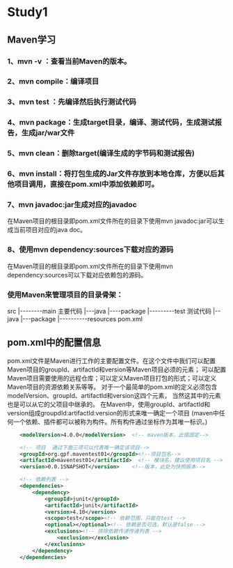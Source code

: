 # Study1
## Maven学习

### 1、mvn -v ：查看当前Maven的版本。
### 2、mvn compile：编译项目
### 3、mvn test ：先编译然后执行测试代码
### 4、mvn package：生成target目录，编译、测试代码，生成测试报告，生成jar/war文件
### 5、mvn clean：删除target(编译生成的字节码和测试报告)
### 6、mvn install：将打包生成的Jar文件存放到本地仓库，方便以后其他项目调用，直接在pom.xml中添加依赖即可。
### 7、mvn javadoc:jar生成对应的javadoc
   在Maven项目的根目录即pom.xml文件所在的目录下使用mvn javadoc:jar可以生成当前项目对应的java doc。
### 8、使用mvn dependency:sources下载对应的源码
   在Maven项目的根目录即pom.xml文件所在的目录下使用mvn dependency:sources可以下载对应依赖包的源码。

### 使用Maven来管理项目的目录骨架：
src
		|--------main  主要代码
				|---java
					|----package
		|---------test  测试代码
				  |--java
					 |---package
		|----------resources
pom.xml

## pom.xml中的配置信息
   pom.xml文件是Maven进行工作的主要配置文件。在这个文件中我们可以配置Maven项目的groupId、artifactId和version等Maven项目必须的元素；
   可以配置Maven项目需要使用的远程仓库；可以定义Maven项目打包的形式；可以定义Maven项目的资源依赖关系等等。
   对于一个最简单的pom.xml的定义必须包含modelVersion、groupId、artifactId和version这四个元素，
   当然这其中的元素也是可以从它的父项目中继承的。
   在Maven中，使用groupId、artifactId和version组成groupdId:artifactId:version的形式来唯一确定一个项目
   (maven中任何一个依赖、插件都可以被称为构件。所有构件通过坐标作为其唯一标识。)
   
```xml
    <modelVersion>4.0.0</modelVersion>  <!-- maven版本，此值固定-->

    <!-- 项目  通过下面三项可以代表唯一确定该项目-->
    <groupId>org.gpf.maventest01</groupId><!--项目包名-->
    <artifactId>maventest01</artifactId>  <!-- 模块名，建议使用项目名 -->
    <version>0.0.1SNAPSHOT</version>    <!--版本，此处为快照版本-->

    <!-- 依赖列表 -->
    <dependencies>
        <dependency>
            <groupId>junit</groupId>
            <artifactId>junit</artifactId>
            <version>4.10</version>
            <scope>test</scope><!-- 依赖范围，只能在test -->
            <optional></optional><!-- 依赖是否可选，默认是false -->
            <exclusions><!-- 排除依赖传递传递列表 -->
                <exclusion></exclusion>
            </exclusions>
        </dependency>
    </dependencies>
```



